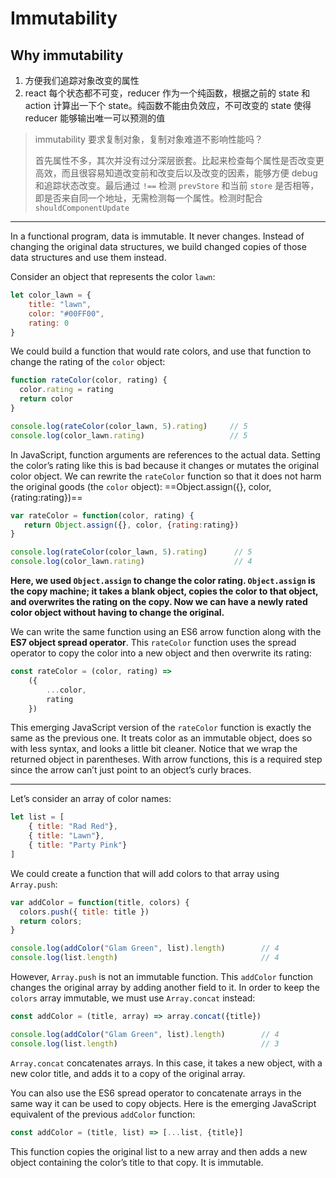 # Immutability

## Why immutability

1. 方便我们追踪对象改变的属性
1. react 每个状态都不可变，reducer 作为一个纯函数，根据之前的 state 和 action 计算出一下个 state。纯函数不能由负效应，不可改变的 state 使得 reducer 能够输出唯一可以预测的值

> immutability 要求复制对象，复制对象难道不影响性能吗？
>
> 首先属性不多，其次并没有过分深层嵌套。比起来检查每个属性是否改变更高效，而且很容易知道改变前和改变后以及改变的因素，能够方便 debug 和追踪状态改变。最后通过 `!==` 检测 `prevStore` 和当前 `store` 是否相等，即是否来自同一个地址，无需检测每一个属性。检测时配合 `shouldComponentUpdate`

---

In a functional program, data is immutable. It never changes. Instead of changing the original data structures, we build changed copies of those data structures and use them instead.

Consider an object that represents the color `lawn`:

```javascript
let color_lawn = {
    title: "lawn",
    color: "#00FF00",
    rating: 0
}
```

We could build a function that would rate colors, and use that function to change the rating of the `color` object:

```javascript
function rateColor(color, rating) {
  color.rating = rating
  return color
}

console.log(rateColor(color_lawn, 5).rating)     // 5
console.log(color_lawn.rating)                   // 5
```

In JavaScript, function arguments are references to the actual data. Setting the color’s rating like this is bad because it changes or mutates the original color object. We can rewrite the `rateColor` function so that it does not harm the original goods (the `color` object): ==Object.assign({}, color, {rating:rating})==

```javascript
var rateColor = function(color, rating) {
   return Object.assign({}, color, {rating:rating})
}

console.log(rateColor(color_lawn, 5).rating)      // 5
console.log(color_lawn.rating)                    // 4
```

**Here, we used `Object.assign` to change the color rating. `Object.assign` is the copy machine; it takes a blank object, copies the color to that object, and overwrites the rating on the copy. Now we can have a newly rated color object without having to change the original.**

We can write the same function using an ES6 arrow function along with the **ES7 object spread operator**. This `rateColor` function uses the spread operator to copy the color into a new object and then overwrite its rating:

```javascript
const rateColor = (color, rating) =>
    ({
        ...color,
        rating
    })

```

This emerging JavaScript version of the `rateColor` function is exactly the same as the previous one. It treats color as an immutable object, does so with less syntax, and looks a little bit cleaner. Notice that we wrap the returned object in parentheses. With arrow functions, this is a required step since the arrow can’t just point to an object’s curly braces.

---

Let’s consider an array of color names:

```javascript
let list = [
    { title: "Rad Red"},
    { title: "Lawn"},
    { title: "Party Pink"}
]
```

We could create a function that will add colors to that array using `Array.push`:

```javascript
var addColor = function(title, colors) {
  colors.push({ title: title })
  return colors;
}

console.log(addColor("Glam Green", list).length)        // 4
console.log(list.length)                                // 4
```

However, `Array.push` is not an immutable function. This `addColor` function changes the original array by adding another field to it. In order to keep the `colors` array immutable, we must use `Array.concat` instead:

```javascript
const addColor = (title, array) => array.concat({title})

console.log(addColor("Glam Green", list).length)        // 4
console.log(list.length)                                // 3
```

`Array.concat` concatenates arrays. In this case, it takes a new object, with a new color title, and adds it to a copy of the original array.

You can also use the ES6 spread operator to concatenate arrays in the same way it can be used to copy objects. Here is the emerging JavaScript equivalent of the previous `addColor` function:

```javascript
const addColor = (title, list) => [...list, {title}]
```

This function copies the original list to a new array and then adds a new object containing the color’s title to that copy. It is immutable.
